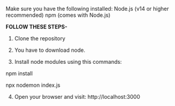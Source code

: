 

Make sure you have the following installed:
Node.js (v14 or higher recommended)
npm (comes with Node.js)

**FOLLOW THESE STEPS-**
1. Clone the repository

2. You have to download node.

3. Install node modules using this commands:

  npm install

  npx nodemon index.js

4. Open your browser and visit:
http://localhost:3000
